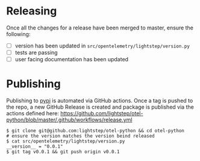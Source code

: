 # Releasing

Once all the changes for a release have been merged to master, ensure the following:

- [ ] version has been updated in `src/opentelemetry/lightstep/version.py`
- [ ] tests are passing
- [ ] user facing documentation has been updated

# Publishing

Publishing to [pypi](https://pypi.org/project/opentelemetry-lightstep/) is automated via GitHub actions. Once a tag is pushed to the repo, a new GitHub Release is created and package is published  via the actions defined here: https://github.com/lightstep/otel-python/blob/master/.github/workflows/release.yml

```
$ git clone git@github.com:lightstep/otel-python && cd otel-python
# ensure the version matches the version beind released
$ cat src/opentelemetry/lightstep/version.py
__version__ = "0.0.1"
$ git tag v0.0.1 && git push origin v0.0.1
```
